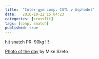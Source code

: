 ```yaml
---
title:  "Inter-gym comp: CSTL v Asphodel"
date:   2016-10-22 15:04:23
categories: [crossfit]
tags: [comp, snatch]
published: true
---
```

hit snatch PR: 90kg !!!

[Photo of the day][link1] by Mike Szeto

[link1]: https://goo.gl/photos/YUAWsdo1cedrh1bL6